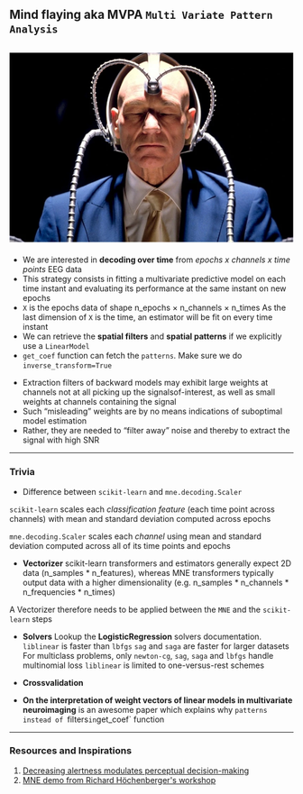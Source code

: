## Mind flaying aka MVPA `Multi Variate Pattern Analysis`
![](https://github.com/rahulvenugopal/Learn_NeuralDecoding_for_EEG/blob/main/images/Prof-xavier.jpg)
---
- We are interested in **decoding over time** from *epochs x channels x time points* EEG data
- This strategy consists in fitting a multivariate predictive model on each time instant and evaluating its performance at the same instant on new epochs
- `X` is the epochs data of shape n_epochs × n_channels × n_times
As the last dimension of `X` is the time, an estimator will be fit on every time instant
- We can retrieve the **spatial filters** and **spatial patterns** if we explicitly use a `LinearModel`
- `get_coef` function can fetch the `patterns`. Make sure we do `inverse_transform=True`

>
- Extraction filters of backward models may exhibit large weights at channels not at all picking up the signalsof-interest, as well as small weights at channels containing the signal
- Such “misleading” weights are by no means indications of suboptimal model estimation
- Rather, they are needed to “filter away” noise and thereby to extract the signal with high SNR


---
### Trivia
- Difference between `scikit-learn` and `mne.decoding.Scaler`

`scikit-learn` scales each *classification feature* (each time point across channels) with mean and standard deviation computed across epochs

`mne.decoding.Scaler` scales each *channel* using mean and standard deviation computed across all of its time points and epochs
- **Vectorizer**
scikit-learn transformers and estimators generally expect 2D data (n_samples * n_features), whereas MNE transformers typically output data
with a higher dimensionality (e.g. n_samples * n_channels * n_frequencies * n_times)

A Vectorizer therefore needs to be applied between the `MNE` and the `scikit-learn` steps

- **Solvers**
Lookup the **LogisticRegression** solvers documentation. `liblinear` is faster than `lbfgs`
`sag` and `saga` are faster for larger datasets
For multiclass problems, only `newton-cg`, `sag`, `saga` and `lbfgs` handle multinomial loss
`liblinear` is limited to one-versus-rest schemes

- **Crossvalidation**
[](https://github.com/rahulvenugopal/Learn_NeuralDecoding_for_EEG/blob/main/images/CrossValidation.png)

- **On the interpretation of weight vectors of linear models in multivariate neuroimaging** is an awesome paper which explains why `patterns instead of `filters` in `get_coef` function



---
### Resources and Inspirations
1. [Decreasing alertness modulates perceptual decision-making](https://github.com/SridharJagannathan/decAlertnessDecisionmaking_JNeuroscience2021)
2. [MNE demo from Richard Höchenberger's workshop]()